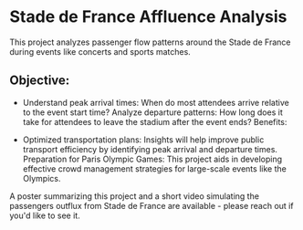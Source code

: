 # Stade de France Affluence Analysis
This project analyzes passenger flow patterns around the Stade de France during events like concerts and sports matches.

## Objective:

- Understand peak arrival times: When do most attendees arrive relative to the event start time?
Analyze departure patterns: How long does it take for attendees to leave the stadium after the event ends?
Benefits:

- Optimized transportation plans: Insights will help improve public transport efficiency by identifying peak arrival and departure times.
Preparation for Paris Olympic Games: This project aids in developing effective crowd management strategies for large-scale events like the Olympics.

A poster summarizing this project and a short video simulating the passengers outflux from Stade de France are available - please reach out if you'd like to see it.

